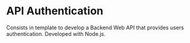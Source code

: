 # API Authentication

Consists in template to develop a Backend Web API that provides users authentication. Developed with Node.js.
